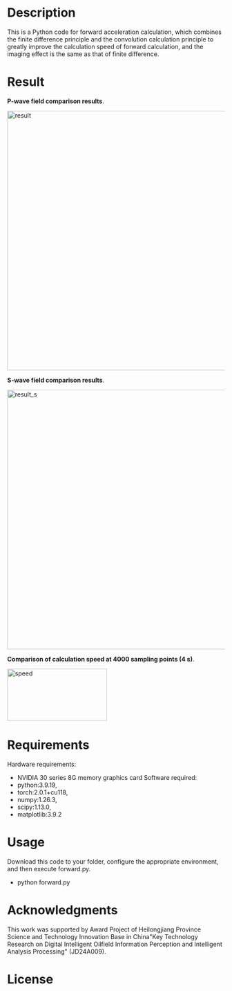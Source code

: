 # Description
This is a Python code for forward acceleration calculation, which combines the finite difference principle and the convolution calculation principle to greatly improve the calculation speed of forward calculation, and the imaging effect is the same as that of finite difference.

# Result
**P-wave field comparison results**.

<img width="1000" height="600" alt="result" src="https://github.com/user-attachments/assets/6357435e-110c-48f1-8e66-4ddd7332d7f2" />

**S-wave field comparison results**.

<img width="1000" height="600" alt="result_s" src="https://github.com/user-attachments/assets/a457b838-ca45-4772-b77e-cd1f2a14d556" />

**Comparison of calculation speed at 4000 sampling points (4 s)**.

<img width="231" height="120" alt="speed" src="https://github.com/user-attachments/assets/b3e8ea33-777d-4c69-be27-32187de6e4a6" />

# Requirements
Hardware requirements: 
- NVIDIA 30 series 8G memory graphics card
Software required:
- python:3.9.19,
- torch:2.0.1+cu118,
- numpy:1.26.3,
- scipy:1.13.0,
- matplotlib:3.9.2
# Usage
Download this code to your folder, configure the appropriate environment, and then execute forward.py.
- python forward.py
# Acknowledgments
This work was supported by Award Project of Heilongjiang Province Science and Technology Innovation Base in China"Key Technology Research on Digital Intelligent Oilfield Information Perception and Intelligent Analysis Processing" (JD24A009).
# License

